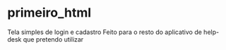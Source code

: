 # primeiro_html

Tela simples de login e cadastro
Feito para o resto do aplicativo de help-desk que pretendo utilizar
